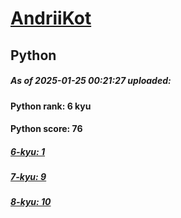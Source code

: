 # [AndriiKot](https://www.codewars.com/users/AndriiKot) 
## Python

##### As of 2025-01-25 00:21:27 uploaded:

#### Python rank: 6 kyu

#### Python score: 76

##### [6-kyu: 1](https://github.com/AndriiKot/Python__CodeWars/tree/main/kyu-6)

##### [7-kyu: 9](https://github.com/AndriiKot/Python__CodeWars/tree/main/kyu-7)

##### [8-kyu: 10](https://github.com/AndriiKot/Python__CodeWars/tree/main/kyu-8)

